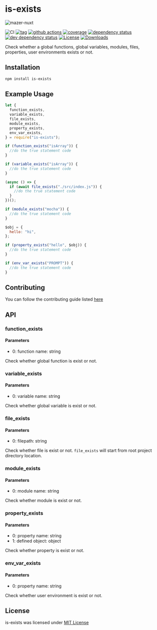 # is-exists

![mazer-nuxt](https://socialify.git.ci/fauzan121002/is-exists/image?description=1&font=Raleway&forks=1&issues=1&logo=https%3A%2F%2Fd33wubrfki0l68.cloudfront.net%2F6ff34ec8760318b99888ee4b75d1e265170a84b9%2F6479c%2Flogos%2Fnuxt.svg&owner=1&pattern=Charlie%20Brown&pulls=1&stargazers=1&theme=Light)

![CI](https://github.com/fauzan121002/encryptlab/workflows/Node.js%20CI/badge.svg)
[![tag](https://img.shields.io/badge/nodejs->=v10.24.1-green.svg)](https://nodejs.org/en/)
[![github actions][actions-image]][actions-url]
[![coverage][codecov-image]][codecov-url]
[![dependency status][5]][6]
[![dev dependency status][7]][8]
[![License][license-image]][license-url]
[![Downloads][downloads-image]][downloads-url]

Check whether a global functions, global variables, modules, files, properties, user environments exists or not.

## Installation

```bash
npm install is-exists
```

## Example Usage

```js
let {
  function_exists,
  variable_exists,
  file_exists,
  module_exists,
  property_exists,
  env_var_exists,
} = require("is-exists");

if (function_exists("isArray")) {
  //do the true statement code
}

if (variable_exists("isArray")) {
  //do the true statement code
}

(async () => {
  if (await file_exists("./src/index.js")) {
    //do the true statement code
  }
})();

if (module_exists("mocha")) {
  //do the true statement code
}

$obj = {
  hello: "hi",
};

if (property_exists("hello", $obj)) {
  //do the true statement code
}

if (env_var_exists("PROMPT")) {
  //do the true statement code
}
```

## Contributing

You can follow the contributing guide listed [here](./CONTRIBUTING.md)

## API

### function_exists

#### Parameters

- 0: function name: string

Check whether global function is exist or not.

### variable_exists

#### Parameters

- 0: variable name: string

Check whether global variable is exist or not.

### file_exists

#### Parameters

- 0: filepath: string

Check whether file is exist or not.
`file_exists` will start from root project directory location.

### module_exists

#### Parameters

- 0: module name: string

Check whether module is exist or not.

### property_exists

#### Parameters

- 0: property name: string
- 1: defined object: object

Check whether property is exist or not.

### env_var_exists

#### Parameters

- 0: property name: string

Check whether user environment is exist or not.

## License

is-exists was licensed under [MIT License](./LICENSE)

[1]: https://npmjs.org/package/is-exists
[2]: https://versionbadg.es/fauzan121002/is-exists.svg
[5]: https://david-dm.org/fauzan121002/is-exists.svg
[6]: https://david-dm.org/fauzan121002/is-exists
[7]: https://david-dm.org/fauzan121002/is-exists/dev-status.svg
[8]: https://david-dm.org/fauzan121002/is-exists#info=devDependencies
[11]: https://nodei.co/npm/is-exists.png?downloads=true&stars=true
[license-image]: https://img.shields.io/npm/l/is-exists.svg
[license-url]: LICENSE
[downloads-image]: https://img.shields.io/npm/dm/is-exists.svg
[downloads-url]: https://npm-stat.com/charts.html?package=is-exists
[codecov-image]: https://codecov.io/gh/fauzan121002/is-exists/branch/main/graphs/badge.svg
[codecov-url]: https://app.codecov.io/gh/fauzan121002/is-exists/
[actions-image]: https://img.shields.io/endpoint?url=https://github-actions-badge-u3jn4tfpocch.runkit.sh/fauzan121002/is-exists
[actions-url]: https://github.com/fauzan121002/is-exists/actions
